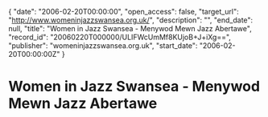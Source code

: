 {
  "date": "2006-02-20T00:00:00", 
  "open_access": false, 
  "target_url": "http://www.womeninjazzswansea.org.uk/", 
  "description": "", 
  "end_date": null, 
  "title": "Women in Jazz Swansea - Menywod Mewn Jazz Abertawe", 
  "record_id": "20060220T000000/ULIFWcUmMf8KUjoB+J+iXg==", 
  "publisher": "womeninjazzswansea.org.uk", 
  "start_date": "2006-02-20T00:00:00Z"
}

# Women in Jazz Swansea - Menywod Mewn Jazz Abertawe

